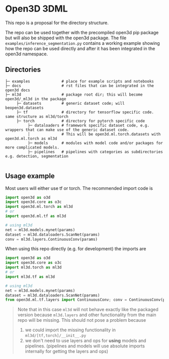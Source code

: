 # Open3D 3DML
This repo is a proposal for the directory structure.

The repo can be used together with the precompiled open3d pip package but will also be shipped with the open3d package.
The file ```examples/inference_segmentation.py``` contains a working example showing how the repo can be used directly and after it has been integrated in the open3d namespace.


## Directories

```
├─ examples              # place for example scripts and notebooks
├─ docs                  # rst files that can be integrated in the open3d docs
├─ ml3d                  # package root dir; this will become open3d/_ml3d in the package
     ├─ datasets         # generic dataset code; will beopen3d.datasets
     ├─ tf               # directory for tensorflow specific code. same structure as ml3d/torch
     ├─ torch            # directory for pytorch specific code
          ├─ dataloaders # framework specific dataset code, e.g. wrappers that can make use of the generic dataset code.
          │              # This will be open3d.ml.torch.datasets with open3d.ml.torch as ml3d
          ├─ models      # modules with model code and/or packages for more complicated models.
          ├─ pipelines   # pipelines with categories as subdirectories e.g. detection, segmentation
          
```

## Usage example

Most users will either use tf or torch. The recommended import code is 
```python
import open3d as o3d
import open3d.core as o3c
import open3d.ml.torch as ml3d
# or
import open3d.ml.tf as ml3d

# using ml3d
net = ml3d.models.mynet(params)
dataset = ml3d.dataloaders.ScanNet(params)
conv = ml3d.layers.ContinuousConv(params)
```

When using this repo directly (e.g. for development) the imports are
```python
import open3d as o3d
import open3d.core as o3c
import ml3d.torch as ml3d
# or
import ml3d.tf as ml3d

# using ml3d
net = ml3d.models.mynet(params)
dataset = ml3d.dataloaders.ScanNet(params)
from open3d.ml.tf.layers import ContinuousConv; conv = ContinuousConv(params) # we don't need layers at the level of models and pipelines
```
> Note that in this case ```ml3d``` will not behave exactly like the packaged version because ```ml3d.layers``` and other functionality from the main repo will be missing. 
> This should not pose a problem because
>  1. we could import the missing functionality in ```ml3d/[tf,torch]/__init__.py```
>  2. we don't need to use layers and ops for **using** models and pipelines. (pipelines and models will use absolute imports internally for getting the layers and ops)

